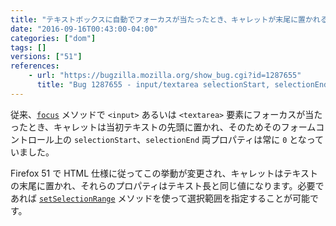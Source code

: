 ```yaml
---
title: "テキストボックスに自動でフォーカスが当たったとき、キャレットが末尾に置かれるようになります"
date: "2016-09-16T00:43:00-04:00"
categories: ["dom"]
tags: []
versions: ["51"]
references:
    - url: "https://bugzilla.mozilla.org/show_bug.cgi?id=1287655"
      title: "Bug 1287655 - input/textarea selectionStart, selectionEnd should return cursor position when selection is empty"
---
```

従来、[`focus`](https://developer.mozilla.org/ja/docs/Web/API/HTMLElement/focus) メソッドで `<input>` あるいは `<textarea>` 要素にフォーカスが当たったとき、キャレットは当初テキストの先頭に置かれ、そのためそのフォームコントロール上の `selectionStart`、`selectionEnd` 両プロパティは常に `0` となっていました。

Firefox 51 で HTML 仕様に従ってこの挙動が変更され、キャレットはテキストの末尾に置かれ、それらのプロパティはテキスト長と同じ値になります。必要であれば [`setSelectionRange`](https://developer.mozilla.org/ja/docs/Web/API/HTMLInputElement/setSelectionRange) メソッドを使って選択範囲を指定することが可能です。

